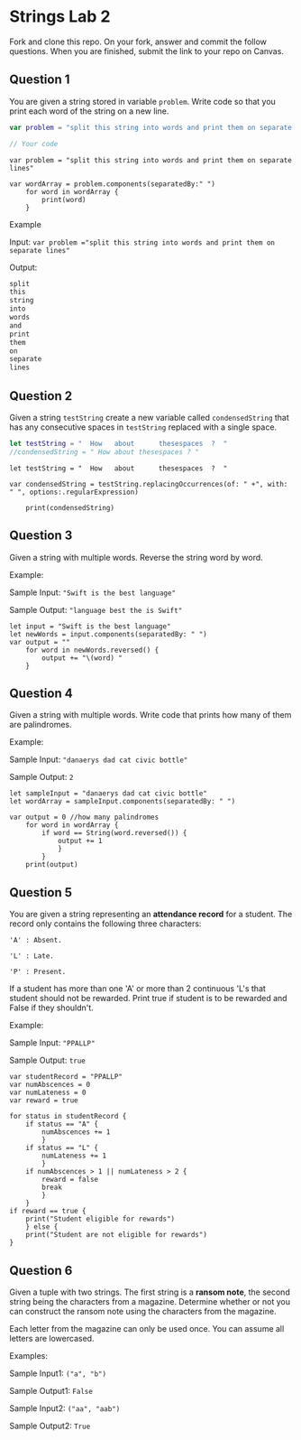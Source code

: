 # Strings Lab 2

Fork and clone this repo. On your fork, answer and commit the follow questions. When you are finished, submit the link to your repo on Canvas.

## Question 1

You are given a string stored in variable `problem`. Write code so that you print each word of the string on a new line.

```swift
var problem = "split this string into words and print them on separate lines"

// Your code
```
```
var problem = "split this string into words and print them on separate lines"

var wordArray = problem.components(separatedBy:" ")
    for word in wordArray {
        print(word)
    }
```

Example

Input:
`var problem ="split this string into words and print them on separate lines"`

Output:
```swift
split
this
string
into
words
and
print
them
on
separate
lines
```


## Question 2

Given a string `testString` create a new variable called `condensedString` that has any consecutive spaces in `testString` replaced with a single space.

```swift
let testString = "  How   about      thesespaces  ?  "
//condensedString = " How about thesespaces ? "
```
```
let testString = "  How   about      thesespaces  ?  "

var condensedString = testString.replacingOccurrences(of: " +", with: " ", options:.regularExpression)

    print(condensedString)
```

## Question 3

Given a string with multiple words. Reverse the string word by word.

Example:

Sample Input: `"Swift is the best language"`

Sample Output: `"language best the is Swift"`
```
let input = "Swift is the best language"
let newWords = input.components(separatedBy: " ")
var output = ""
    for word in newWords.reversed() {
        output += "\(word) "
    }

```
## Question 4

Given a string with multiple words. Write code that prints how many of them are palindromes.

Example:

Sample Input: `"danaerys dad cat civic bottle"`

Sample Output: `2`
```
let sampleInput = "danaerys dad cat civic bottle"
let wordArray = sampleInput.components(separatedBy: " ")

var output = 0 //how many palindromes
    for word in wordArray {
        if word == String(word.reversed()) {
            output += 1
            }
        }
    print(output)
```

## Question 5

You are given a string representing an **attendance record** for a student. The record only contains the following three characters:

`'A' : Absent.`

`'L' : Late.`

`'P' : Present.`

If a student has more than one 'A' or more than 2 continuous 'L's that student should not be rewarded. Print true if student is to be rewarded and False if they shouldn't.

Example:

Sample Input: `"PPALLP"`

Sample Output: `true`
```
var studentRecord = "PPALLP"
var numAbscences = 0
var numLateness = 0
var reward = true

for status in studentRecord {
    if status == "A" {
        numAbscences += 1
        }
    if status == "L" {
        numLateness += 1
        }
    if numAbscences > 1 || numLateness > 2 {
        reward = false
        break
        }
    }
if reward == true {
    print("Student eligible for rewards")
    } else {
    print("Student are not eligible for rewards")
}

```
## Question 6

Given a tuple with two strings. The first string is a **ransom note**, the second string being the characters from a magazine. Determine whether or not you can construct the ransom note using the characters from the magazine.

Each letter from the magazine can only be used once. You can assume all letters are lowercased.

Examples:

Sample Input1: `("a", "b")`

Sample Output1: `False`

Sample Input2: `("aa", "aab")`

Sample Output2: `True`
